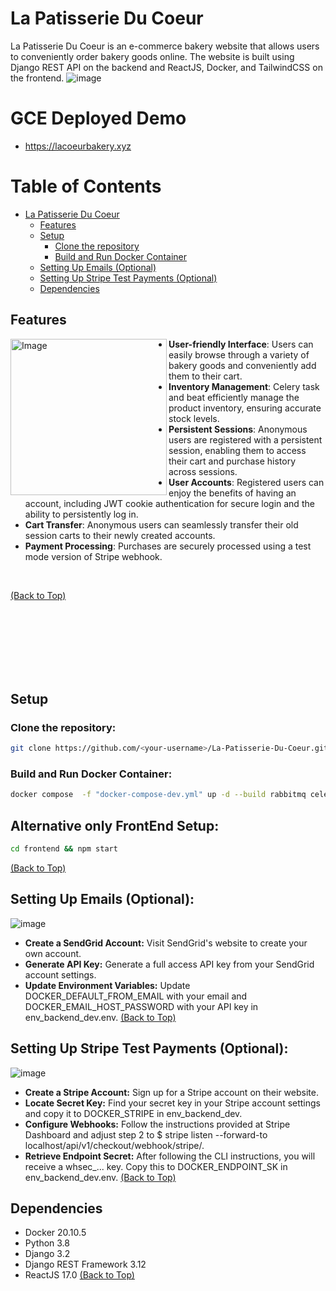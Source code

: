 # La Patisserie Du Coeur

La Patisserie Du Coeur is an e-commerce bakery website that allows users to conveniently order bakery goods online. The website is built using Django REST API on the backend and ReactJS, Docker, and TailwindCSS on the frontend.
![image](https://github.com/SeaBebop/La-Patisserie-Du-Coeur/assets/54507045/eab797dd-fef7-4b25-8b71-99455a2d704a)

# GCE Deployed Demo
- https://lacoeurbakery.xyz
# Table of Contents

- [La Patisserie Du Coeur](#la-patisserie-du-coeur)
  - [Features](#features)
  - [Setup](#setup)
    - [Clone the repository](#clone-the-repository)
    - [Build and Run Docker Container](#build-and-run-docker-container)
  - [Setting Up Emails (Optional)](#setting-up-emails-optional)
  - [Setting Up Stripe Test Payments (Optional)](#setting-up-stripe-test-payments-optional)
  - [Dependencies](#dependencies)

## Features

  <img align="left" width="250" src="https://github.com/SeaBebop/La-Patisserie-Du-Coeur/assets/54507045/d69f5060-ce1c-48a3-a0e0-ab490b449c6b" alt="Image" width="200"/>


- **User-friendly Interface**: Users can easily browse through a variety of bakery goods and conveniently add them to their cart.
- **Inventory Management**: Celery task and beat efficiently manage the product inventory, ensuring accurate stock levels.
- **Persistent Sessions**: Anonymous users are registered with a persistent session, enabling them to access their cart and purchase history across sessions.
- **User Accounts**: Registered users can enjoy the benefits of having an account, including JWT cookie authentication for secure login and the ability to persistently log in.
- **Cart Transfer**: Anonymous users can seamlessly transfer their old session carts to their newly created accounts.
- **Payment Processing**: Purchases are securely processed using a test mode version of Stripe webhook.

<br>

[(Back to Top)](#table-of-contents)

<br>
<br>
<br>
<br>
<br>
<br>


## Setup

### Clone the repository:

```bash
git clone https://github.com/<your-username>/La-Patisserie-Du-Coeur.git

```
### Build and Run Docker Container:
``` bash
docker compose  -f "docker-compose-dev.yml" up -d --build rabbitmq celery-worker celery-beat db frontend web nginx
```
## Alternative only FrontEnd Setup:
```bash
cd frontend && npm start
```
[(Back to Top)](#table-of-contents)
## Setting Up Emails (Optional):
![image](https://github.com/SeaBebop/La-Patisserie-Du-Coeur/assets/54507045/0c07bcdf-712a-4923-a9ed-5548a5abddba)

- **Create a SendGrid Account:** Visit SendGrid's website to create your own account.
- **Generate API Key:** Generate a full access API key from your SendGrid account settings.
- **Update Environment Variables:** Update DOCKER_DEFAULT_FROM_EMAIL with your email and DOCKER_EMAIL_HOST_PASSWORD with your API key in env_backend_dev.env.
[(Back to Top)](#table-of-contents)
## Setting Up Stripe Test Payments (Optional):
![image](https://github.com/SeaBebop/La-Patisserie-Du-Coeur/assets/54507045/2d97c294-b7ce-497c-9bf2-abc68f8e5051)

- **Create a Stripe Account:** Sign up for a Stripe account on their website.
- **Locate Secret Key:** Find your secret key in your Stripe account settings and copy it to DOCKER_STRIPE in env_backend_dev.
- **Configure Webhooks:** Follow the instructions provided at Stripe Dashboard and adjust step 2 to $ stripe listen --forward-to localhost/api/v1/checkout/webhook/stripe/.
- **Retrieve Endpoint Secret:** After following the CLI instructions, you will receive a whsec_... key. Copy this to DOCKER_ENDPOINT_SK in env_backend_dev.env.
[(Back to Top)](#table-of-contents)
## Dependencies
- Docker 20.10.5
- Python 3.8
- Django 3.2
- Django REST Framework 3.12
- ReactJS 17.0
[(Back to Top)](#table-of-contents)
